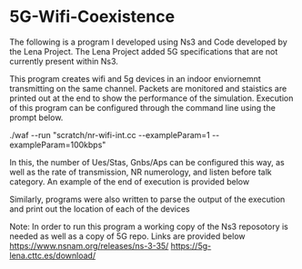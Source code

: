 # 5G-Wifi-Coexistence
The following is a program I developed using Ns3 and Code developed by the Lena Project. The Lena Project added 5G specifications that are not currently present within Ns3.

This program creates wifi and 5g devices in an indoor enviornemnt transmitting on the same channel. Packets are monitored and staistics are printed out at the end to show the performance of the simulation. Execution of this program can be configured through the command line using the prompt below.

./waf --run "scratch/nr-wifi-int.cc --exampleParam=1 --exampleParam=100kbps"

In this, the number of Ues/Stas, Gnbs/Aps can be configured this way, as well as the rate of transmission, NR numerology, and listen before talk category.
An example of the end of execution is provided below


Similarly, programs were also written to parse the output of the execution and print out the location of each of the devices

Note:
In order to run this program a working copy of the Ns3 reposotory is needed as well as a copy of 5G repo. Links are provided below
https://www.nsnam.org/releases/ns-3-35/
https://5g-lena.cttc.es/download/

